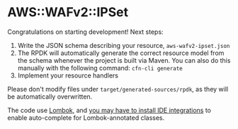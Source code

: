 # AWS::WAFv2::IPSet

Congratulations on starting development! Next steps:

1. Write the JSON schema describing your resource, `aws-wafv2-ipset.json`
2. The RPDK will automatically generate the correct resource model from the
   schema whenever the project is built via Maven. You can also do this manually
   with the following command: `cfn-cli generate`
3. Implement your resource handlers


Please don't modify files under `target/generated-sources/rpdk`, as they will be
automatically overwritten.

The code use [Lombok](https://projectlombok.org/), and [you may have to install
IDE integrations](https://projectlombok.org/) to enable auto-complete for
Lombok-annotated classes.
